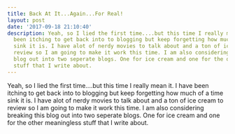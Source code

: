 ```yaml
---
title: Back At It...Again...For Real!
layout: post
date: '2017-09-18 21:10:40'
description: Yeah, so I lied the first time....but this time I really mean it. I have
  been itching to get back into to blogging but keep forgetting how much of a time
  sink it is. I have alot of nerdy movies to talk about and a ton of ice cream to
  review so I am going to make it work this time. I am also considering breaking this
  blog out into two seperate blogs. One for ice cream and one for the other meaningless
  stuff that I write about.
---
```


Yeah, so I lied the first time....but this time I really mean it. I have been itching to get back into to blogging but keep forgetting how much of a time sink it is. I have alot of nerdy movies to talk about and a ton of ice cream to review so I am going to make it work this time. I am also considering breaking this blog out into two seperate blogs. One for ice cream and one for the other meaningless stuff that I write about.